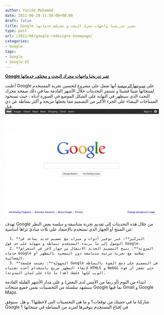 ```yaml
---
author: Yacine Mohamed
date: 2011-06-29 11:59:09+00:00
draft: false
title: Google تغير تدريجيا واجهات محرك البحث و مختلف خدماتها
type: post
url: /2011/06/google-redesigns-homepage/
categories:
- Google
tags:
- Google
- Google UI
---
```


[**Google تغير تدريجيا واجهات محرك البحث و مختلف خدماتها**](https://www.it-scoop.com/2011/06/google-redesigns-homepage/)


أعلنت Google على [مدونتها الرسمية](http://googleblog.blogspot.com/2011/06/evolving-google-design-and-experience.html) أنها تعمل على مشروع لتحسين تجربة المستخدم لمنتجاتها شيئا فشيئا و تستمر التحديثات خلال الأشهر القادمة بما في ذلك صفحة محرك البحث الذي سيظهر في النهاية على الشكل الموضع في الصورة أدناه ، حيث تستحوذ المساحات البيضاء على الجزء الأكبر من التصميم مما يجعلها مريحة و أكثر بساطة عن ذي قبل.
[![ بشكلها الجديد Google واجهة محرك بحث](screen-shot-2011-06-28-at-2-08-55-pm.png)
](https://www.it-scoop.com/2011/06/google-redesigns-homepage/)

تهدف Google من خلال هذه التحديثات إلى تقديم تجربة متناسقة و سلسة بغض النظر عن المنتج أو الجهاز الذي تستخدم بالإعتماد على ثلاث مبادئ تراها أساسية:



	  1. **التركيز**: عبر توفير أدوات و ميزات مع تصميم جديد يساعد في الوصول إلى ما يريده المستخدم ببساطة و سهولة على حد قول Google.
	  2. **المرونة**: يتيح التصميم الجديد الانتقال من جهاز لآخر في استعراض خدمات Google بسلاسة مع تجربة مرئية متناسقة دون التضحية بالمظهر أو الفعالية.
	  3. **السهولة**: تعتمد فلسفة Google في التصميم على دمج القوة بالبساطة لإبقاء المظهر مريح باستخدام أحدث تقنيات HTML5 و WebGL حتى تشعر أن قوة الويب كلها خلفك (هذا ما جاء على لسان المدونة).

ابتداء من اليوم (أو ربما من الأمس لدى البعض)  و على مدار الأشهر القليلة القادمة سنشهد سلسلة من التحسينات تمس جميع منتجات Google بما فيها Gmail و Google Maps.

شاركنا ما في جعبتك من توقعات؟ و ما هي التحسينات التي لاحظتها؟  و هل  ستوفق Google في إقناع المستخدم بتوفيرها لمزيد من البساطة في منتجاتها ؟


